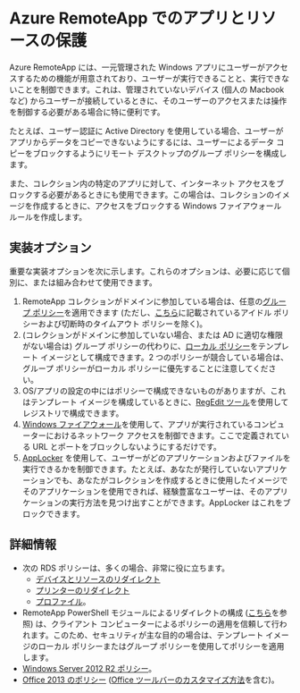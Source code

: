 
<properties 
    pageTitle="Azure RemoteApp でのアプリとリソースの保護"
    description="Azure RemoteApp でアプリとリソースをロックダウンする方法について説明します" 
    services="remoteapp" 
	documentationCenter="" 
    authors="lizap" 
    manager="mbaldwin" />

<tags 
    ms.service="remoteapp" 
    ms.workload="compute" 
    ms.tgt_pltfrm="na" 
    ms.devlang="na" 
    ms.topic="article" 
    ms.date="07/16/2015" 
    ms.author="elizapo" />



# Azure RemoteApp でのアプリとリソースの保護

Azure RemoteApp には、一元管理された Windows アプリにユーザーがアクセスするための機能が用意されており、ユーザーが実行できることと、実行できないことを制御できます。これは、管理されていないデバイス (個人の Macbook など) からユーザーが接続しているときに、そのユーザーのアクセスまたは操作を制御する必要がある場合に特に便利です。
 
たとえば、ユーザー認証に Active Directory を使用している場合、ユーザーがアプリからデータをコピーできないようにするには、ユーザーによるデータ コピーをブロックするようにリモート デスクトップのグループ ポリシーを構成します。
 
また、コレクション内の特定のアプリに対して、インターネット アクセスをブロックする必要があるときにも使用できます。この場合は、コレクションのイメージを作成するときに、アクセスをブロックする Windows ファイアウォール ルールを作成します。

## 実装オプション

  重要な実装オプションを次に示します。これらのオプションは、必要に応じて個別に、または組み合わせて使用できます。

1.	RemoteApp コレクションがドメインに参加している場合は、任意の[グループ ポリシー](https://technet.microsoft.com/library/cc725828.aspx)を適用できます (ただし、[こちら](../azure-subscription-service-limits.md)に記載されているアイドル ポリシーおよび切断時のタイムアウト ポリシーを除く)。
2.	(コレクションがドメインに参加していない場合、または AD に適切な権限がない場合は) グループ ポリシーの代わりに、[ローカル ポリシー](https://technet.microsoft.com/library/cc775702.aspx)をテンプレート イメージとして構成できます。2 つのポリシーが競合している場合は、グループ ポリシーがローカル ポリシーに優先することに注意してください。
3.	OS/アプリの設定の中にはポリシーで構成できないものがありますが、これはテンプレート イメージを構成しているときに、[RegEdit ツール](./remoteapp-hybridtrouble.md)を使用してレジストリで構成できます。
4.	[Windows ファイアウォール](http://windows.microsoft.com/ja-jp/windows-8/Windows-Firewall-from-start-to-finish)を使用して、アプリが実行されているコンピューターにおけるネットワーク アクセスを制御できます。ここで定義されている URL とポートをブロックしないようにするだけです。
5.	[AppLocker](https://technet.microsoft.com/library/hh831440.aspx) を使用して、ユーザーがどのアプリケーションおよびファイルを実行できるかを制御できます。たとえば、あなたが発行していないアプリケーションでも、あなたがコレクションを作成するときに使用したイメージでそのアプリケーションを使用できれば、経験豊富なユーザーは、そのアプリケーションの実行方法を見つけ出すことができます。AppLocker はこれをブロックできます。
 
## 詳細情報

- 次の RDS ポリシーは、多くの場合、非常に役に立ちます。 
	- [デバイスとリソースのリダイレクト](https://technet.microsoft.com/library/ee791794.aspx)
	- [プリンターのリダイレクト](https://technet.microsoft.com/library/ee791784.aspx)
	- [プロファイル](https://technet.microsoft.com/library/ee791865.aspx)。
- RemoteApp PowerShell モジュールによるリダイレクトの構成 ([こちら](./remoteapp-redirection.md)を参照) は、クライアント コンピューターによるポリシーの適用を信頼して行われます。このため、セキュリティが主な目的の場合は、テンプレート イメージのローカル ポリシーまたはグループ ポリシーを使用してポリシーを適用します。
- [Windows Server 2012 R2 ポリシー](https://technet.microsoft.com/library/hh831791.aspx)。
- [Office 2013 のポリシー](https://technet.microsoft.com/library/cc178969.aspx) ([Office ツールバーのカスタマイズ方法](https://technet.microsoft.com/library/cc179143.aspx)を含む)。
 

<!---HONumber=July15_HO4-->